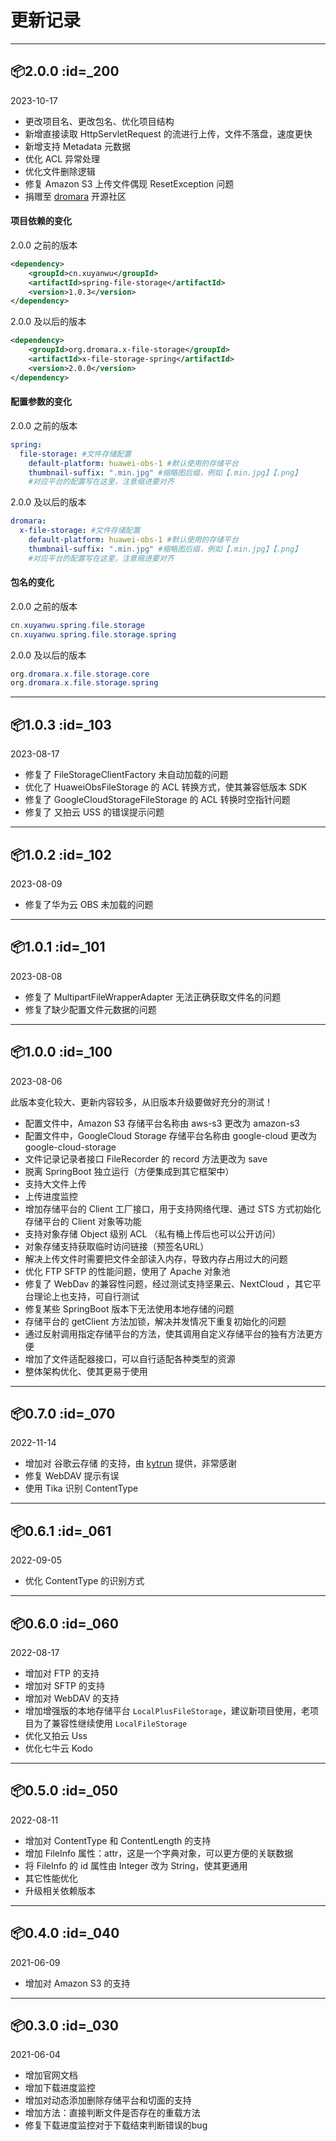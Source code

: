 # 更新记录

-------

## 📦2.0.0 :id=_200
2023-10-17
- 更改项目名、更改包名、优化项目结构
- 新增直接读取 HttpServletRequest 的流进行上传，文件不落盘，速度更快
- 新增支持 Metadata 元数据
- 优化 ACL 异常处理
- 优化文件删除逻辑
- 修复 Amazon S3 上传文件偶现 ResetException 问题
- 捐赠至 [dromara](https://dromara.org/zh) 开源社区

#### 项目依赖的变化

2.0.0 之前的版本

```xml
<dependency>
    <groupId>cn.xuyanwu</groupId>
    <artifactId>spring-file-storage</artifactId>
    <version>1.0.3</version>
</dependency>
```  

2.0.0 及以后的版本

```xml
<dependency>
    <groupId>org.dromara.x-file-storage</groupId>
    <artifactId>x-file-storage-spring</artifactId>
    <version>2.0.0</version>
</dependency>
```

#### 配置参数的变化

2.0.0 之前的版本

```yaml
spring:
  file-storage: #文件存储配置
    default-platform: huawei-obs-1 #默认使用的存储平台
    thumbnail-suffix: ".min.jpg" #缩略图后缀，例如【.min.jpg】【.png】
    #对应平台的配置写在这里，注意缩进要对齐
```

2.0.0 及以后的版本

```yaml
dromara:
  x-file-storage: #文件存储配置
    default-platform: huawei-obs-1 #默认使用的存储平台
    thumbnail-suffix: ".min.jpg" #缩略图后缀，例如【.min.jpg】【.png】
    #对应平台的配置写在这里，注意缩进要对齐
```

#### 包名的变化

2.0.0 之前的版本

```java
cn.xuyanwu.spring.file.storage
cn.xuyanwu.spring.file.storage.spring
```

2.0.0 及以后的版本

```java
org.dromara.x.file.storage.core
org.dromara.x.file.storage.spring
```

-------

## 📦1.0.3 :id=_103
2023-08-17
- 修复了 FileStorageClientFactory 未自动加载的问题
- 优化了 HuaweiObsFileStorage 的 ACL 转换方式，使其兼容低版本 SDK
- 修复了 GoogleCloudStorageFileStorage 的 ACL 转换时空指针问题
- 修复了 又拍云 USS 的错误提示问题

-------

## 📦1.0.2 :id=_102
2023-08-09
- 修复了华为云 OBS 未加载的问题

-------

## 📦1.0.1 :id=_101
2023-08-08
- 修复了 MultipartFileWrapperAdapter 无法正确获取文件名的问题
- 修复了缺少配置文件元数据的问题

-------

## 📦1.0.0 :id=_100
2023-08-06

此版本变化较大、更新内容较多，从旧版本升级要做好充分的测试！
- 配置文件中，Amazon S3 存储平台名称由 aws-s3 更改为 amazon-s3
- 配置文件中，GoogleCloud Storage 存储平台名称由 google-cloud 更改为 google-cloud-storage
- 文件记录记录者接口 FileRecorder 的 record 方法更改为 save
- 脱离 SpringBoot 独立运行（方便集成到其它框架中）
- 支持大文件上传
- 上传进度监控
- 增加存储平台的 Client 工厂接口，用于支持网络代理、通过 STS 方式初始化存储平台的 Client 对象等功能
- 支持对象存储 Object 级别 ACL （私有桶上传后也可以公开访问）
- 对象存储支持获取临时访问链接（预签名URL）
- 解决上传文件时需要把文件全部读入内存，导致内存占用过大的问题
- 优化 FTP SFTP 的性能问题，使用了 Apache 对象池
- 修复了 WebDav 的兼容性问题，经过测试支持坚果云、NextCloud ，其它平台理论上也支持，可自行测试
- 修复某些 SpringBoot 版本下无法使用本地存储的问题
- 存储平台的 getClient 方法加锁，解决并发情况下重复初始化的问题
- 通过反射调用指定存储平台的方法，使其调用自定义存储平台的独有方法更方便
- 增加了文件适配器接口，可以自行适配各种类型的资源
- 整体架构优化、使其更易于使用

-------

## 📦0.7.0  :id=_070
2022-11-14
- 增加对 谷歌云存储 的支持，由 [kytrun](https://github.com/dromara/x-file-storage/pull/42) 提供，非常感谢
- 修复 WebDAV 提示有误
- 使用 Tika 识别 ContentType

-------

## 📦0.6.1 :id=_061
2022-09-05
- 优化 ContentType 的识别方式

-------

## 📦0.6.0 :id=_060
2022-08-17
- 增加对 FTP 的支持
- 增加对 SFTP 的支持
- 增加对 WebDAV 的支持
- 增加增强版的本地存储平台 `LocalPlusFileStorage`，建议新项目使用，老项目为了兼容性继续使用 `LocalFileStorage`
- 优化又拍云 Uss
- 优化七牛云 Kodo

-------

## 📦0.5.0 :id=_050
2022-08-11
- 增加对 ContentType 和 ContentLength 的支持
- 增加 FileInfo 属性：attr，这是一个字典对象，可以更方便的关联数据
- 将 FileInfo 的 id 属性由 Integer 改为 String，使其更通用
- 其它性能优化
- 升级相关依赖版本

-------

## 📦0.4.0  :id=_040
2021-06-09
- 增加对 Amazon S3 的支持

-------

## 📦0.3.0  :id=_030
2021-06-04
- 增加官网文档
- 增加下载进度监控
- 增加对动态添加删除存储平台和切面的支持
- 增加方法：直接判断文件是否存在的重载方法
- 修复下载进度监控对于下载结束判断错误的bug
